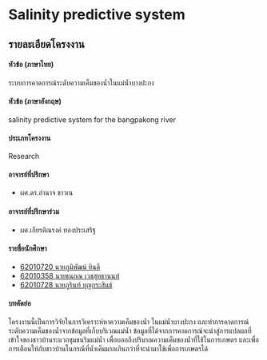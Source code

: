 # Salinity predictive system

## รายละเอียดโครงงาน

#### หัวข้อ (ภาษาไทย)

ระบบการคาดการณ์ระดับความเค็มของน้ำในแม่น้ำบางปะกง

#### หัวข้อ (ภาษาอังกฤษ)

salinity predictive system for the bangpakong river

#### ประเภทโครงงาน 

Research

#### อาจารย์ที่ปรึกษา

- ผศ.ดร.อำนาจ ขาวเน

#### อาจารย์ที่ปรึกษาร่วม

- ผศ.เกียรติณรงค์ ทองประเสริฐ

#### รายชื่อนักศึกษา 

- [62010720 นายภูมิพัฒน์ ยินดี](https://github.com/o0KenG0o)
- [62010358 นายธนภณ เวชสุทธานนท์](https://github.com/tanaponwet)
- [62010728 นายภูรินท์ บุญกระสินธ์](https://github.com/joepurin2000)

#### บทคัดย่อ

โครงงานนี้เป็นการวิจัยในการวิเคราะห์หาความเค็มของน้ำ ในแม่น้ำบางปะกง และทำการคาดการณ์ระดับความเค็มของน้ำจากข้อมูลที่เก็บบริเวณแม่น้ำ ข้อมูลที่ได้จากการคาดการณ์จะนำสู่การแปลผลที่เข้าใจของชาวบ้านระแวกชุมชนริมแม่น้ำ เพื่อบอกถึงปริมาณความเค็มของน้ำที่ใช้ในการเกษตร และเพื่อการเตือนให้กับชาวบ้านในกรณีที่น้ำเค็มมากเกินกว่าที่จะนำมาใช้เพื่อการเกษตรได้